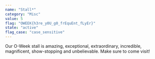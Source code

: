 ```yaml
---
name: "Stall*"
category: "Misc"
value: 5
flag: "OWEEK{h3re_y0U_g0_frEquEnt_fLyEr}"
state: "active"
flag_case: "case_sensitive"
---
```


Our O-Week stall is amazing, exceptional, extraordinary, incredible, magnificent, show-stopping and unbelievable. Make sure to come visit!
